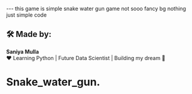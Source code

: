 --- this game is simple snake water gun game not sooo fancy bg nothing just simple code

## 🛠️ Made by:
**Saniya Mulla**  
❤️ Learning Python | Future Data Scientist | Building my dream 💫
# Snake_water_gun.
